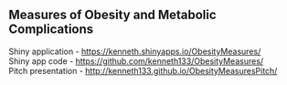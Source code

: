 ## Measures of Obesity and Metabolic Complications    
Shiny application - https://kenneth.shinyapps.io/ObesityMeasures/    
Shiny app code - https://github.com/kenneth133/ObesityMeasures/    
Pitch presentation - http://kenneth133.github.io/ObesityMeasuresPitch/    
